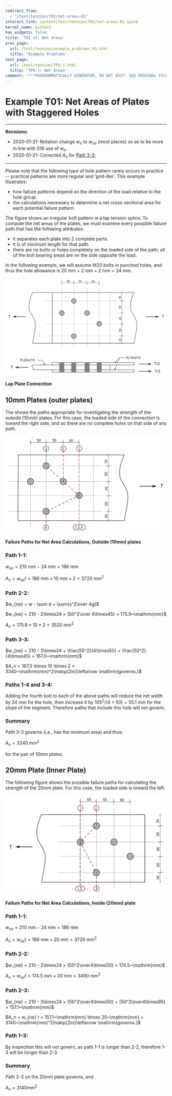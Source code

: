 ```yaml
---
redirect_from:
  - "/text/tension/t01/net-areas-01"
interact_link: content/text/tension/T01/net-areas-01.ipynb
kernel_name: python3
has_widgets: false
title: 'T01 v1: Net Areas'
prev_page:
  url: /text/tension/example_problems_01.html
  title: 'Example Problems'
next_page:
  url: /text/tension/TPS-1.html
  title: 'TPS-1: Net Areas'
comment: "***PROGRAMMATICALLY GENERATED, DO NOT EDIT. SEE ORIGINAL FILES IN /content***"
---
```


# Example T01: Net Areas of Plates with Staggered Holes

---

**Revisions:**

* 2020-01-21: Notation change $w_n$ to $w_{ne}$ (most places) so as to be more in line with S16 use of $w_n$.
* 2020-01-21: Corrected $A_n$ for [Path 3-3:](#path-3-3)

---

Please note that the following type of hole pattern rarely occurs in practice -- practical patterns are more regular and 'grid-like'.  This example illustrates:
* how failure patterns depend on the direction of the load relative to the hole group.
* the calculations necessary to determine a net cross-sectional area for each potential failure pattern.

The  figure shows an irregular bolt pattern in a lap tension splice.  To compute the
net areas of the plates, we must examine every possible failure path that has the
following attributes:

* it separates each plate into 2 complete parts.
* it is of minimum length for that path.
* there are no bolts or holes completely on the loaded side of the path; all of the bolt bearing areas are on the side opposite the load.

In the following example, we will assume M20 bolts in punched holes, and thus the hole
allowance is $20~\mathrm{mm}+2~\mathrm{mm}+2~\mathrm{mm} = 24~\mathrm{mm}$.

![Lap PLate Connection](lap-plates-1.svg)

**Lap Plate Connection**

## 10mm Plates (outer plates)

The  shows the paths appropriate for investigating the strength of the outside (10mm) plates.
For this case, the loaded side of the connection is toward the right side, and so there are
no complete holes on that side of any path.

![Failure Paths for Net Area Calculations, Outside (10mm) plates](paths-1.svg "Failure Paths for Net Area Calculations, Outside (10mm) plates")

**Failure Paths for Net Area Calculations, Outside (10mm) plates**

### Path 1-1:

$w_{ne} = 210~\mathrm{mm} - 24~\mathrm{mm} = 186~\mathrm{mm}$

$A_n = w_{ne} t = 186~\mathrm{mm} \times 10~\mathrm{mm} \times 2 = 3720~\mathrm{mm}^2$

### Path 2-2:

$w_{ne} = w - \sum d + \sum{s^2\over 4g}$

$w_{ne} = 210 - 2\times24 + {50^2\over 4\times45} = 175.9~\mathrm{mm}$

$A_n = 175.9 \times 10 \times 2 = 3520~\mathrm{mm}^2$

### Path 3-3:

$w_{ne} = 210 - 3\times24 + \frac{55^2}{4\times50} + \frac{50^2}{4\times45} = 167.0~\mathrm{mm}$

$A_n = 167.0 \times 10 \times 2 = 3340~\mathrm{mm}^2\hskip{2in}\leftarrow \mathrm{governs.}$

### Paths 1-4 and 3-4:

Adding the fourth bolt to each of the above paths will reduce the net width by $24~\mathrm{mm}$
for the hole, then
increase it by $105^2/(4\times50) = 55.1~\mathrm{mm}$ for the slope of the segment.   Therefore paths that include this hole will not govern.

### Summary

Path 3-3 governs (i.e., has the minimum area) and thus:

   $A_n = 3340~\mathrm{mm}^2$

for the pair of 10mm plates.



## 20mm Plate (Inner Plate)

The following figure  shows the possible failure paths for calculating the strength of the 20mm plate.
For this case, the loaded side is toward the left.

![Failure Paths for Net Area Calculations, Inside (20mm) plate](paths-2.svg)

**Failure Paths for Net Area Calculations, Inside (20mm) plate**

### Path 1-1:

$w_{ne} = 210~\mathrm{mm} - 24~\mathrm{mm} = 186~\mathrm{mm}$

$A_n = w_{ne} t = 186~\mathrm{mm} \times 20~\mathrm{mm} = 3720~\mathrm{mm}^2$

### Path 2-2:

$w_{ne} = 210 - 2\times24 + {50^2\over4\times50} = 174.5~\mathrm{mm}$

$A_n = w_{ne} t = 174.5~\mathrm{mm} \times 20~\mathrm{mm} = 3490~\mathrm{mm}^2$

### Path 2-3:

$w_{ne} = 210 - 3\times24 + {50^2\over4\times50} + {50^2\over4\times95}  = 157.1~\mathrm{mm}$

$A_n = w_{ne} t = 157.1~\mathrm{mm} \times 20~\mathrm{mm} = 3140~\mathrm{mm}^2\hskip{2in}\leftarrow \mathrm{governs.}$

### Path 1-3:

By inspection this will not govern, as path 1-1 is longer than 2-2, therefore 1-3 will be longer than 2-3.

### Summary

Path 2-3 on the 20mm plate governs, and

$A_n = 3140\mathrm{mm}^2$
   
